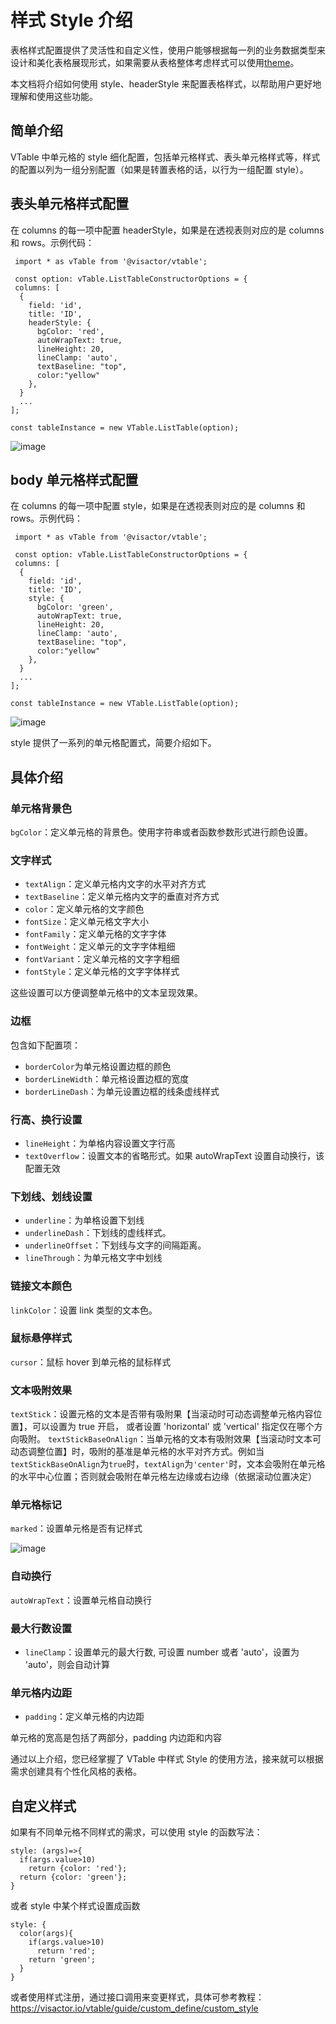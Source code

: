 # 样式 Style 介绍

表格样式配置提供了灵活性和自定义性，使用户能够根据每一列的业务数据类型来设计和美化表格展现形式，如果需要从表格整体考虑样式可以使用[theme](../../guide/theme_and_style/theme)。

本文档将介绍如何使用 style、headerStyle 来配置表格样式，以帮助用户更好地理解和使用这些功能。

## 简单介绍

VTable 中单元格的 style 细化配置，包括单元格样式、表头单元格样式等，样式的配置以列为一组分别配置（如果是转置表格的话，以行为一组配置 style）。

## 表头单元格样式配置

在 columns 的每一项中配置 headerStyle，如果是在透视表则对应的是 columns 和 rows。示例代码：

     import * as vTable from '@visactor/vtable';

     const option: vTable.ListTableConstructorOptions = {
     columns: [
      {
        field: 'id',
        title: 'ID',
        headerStyle: {
          bgColor: 'red',
          autoWrapText: true,
          lineHeight: 20,
          lineClamp: 'auto',
          textBaseline: "top",
          color:"yellow"
        },
      }
      ...
    ];

    const tableInstance = new VTable.ListTable(option);

![image](https://lf9-dp-fe-cms-tos.byteorg.com/obj/bit-cloud/0a2e223bdcd7410c08f6a6a0b.png)

## body 单元格样式配置

在 columns 的每一项中配置 style，如果是在透视表则对应的是 columns 和 rows。示例代码：

     import * as vTable from '@visactor/vtable';

     const option: vTable.ListTableConstructorOptions = {
     columns: [
      {
        field: 'id',
        title: 'ID',
        style: {
          bgColor: 'green',
          autoWrapText: true,
          lineHeight: 20,
          lineClamp: 'auto',
          textBaseline: "top",
          color:"yellow"
        },
      }
      ...
    ];

    const tableInstance = new VTable.ListTable(option);

![image](https://lf9-dp-fe-cms-tos.byteorg.com/obj/bit-cloud/a2c7623458257d15626270908.png)

style 提供了一系列的单元格配置式，简要介绍如下。

## 具体介绍

### 单元格背景色

`bgColor`：定义单元格的背景色。使用字符串或者函数参数形式进行颜色设置。

### 文字样式

- `textAlign`：定义单元格内文字的水平对齐方式
- `textBaseline`：定义单元格内文字的垂直对齐方式
- `color`：定义单元格的文字颜色
- `fontSize`：定义单元格文字大小
- `fontFamily`：定义单元格的文字字体
- `fontWeight`：定义单元的文字字体粗细
- `fontVariant`：定义单元格的文字字粗细
- `fontStyle`：定义单元格的文字字体样式

这些设置可以方便调整单元格中的文本呈现效果。

### 边框

包含如下配置项：

- `borderColor`为单元格设置边框的颜色
- `borderLineWidth`：单元格设置边框的宽度
- `borderLineDash`：为单元设置边框的线条虚线样式

### 行高、换行设置

- `lineHeight`：为单格内容设置文字行高
- `textOverflow`：设置文本的省略形式。如果 autoWrapText 设置自动换行，该配置无效

### 下划线、划线设置

- `underline`：为单格设置下划线
- `underlineDash`：下划线的虚线样式。
- `underlineOffset`：下划线与文字的间隔距离。
- `lineThrough`：为单元格文字中划线

### 链接文本颜色

`linkColor`：设置 link 类型的文本色。

### 鼠标悬停样式

`cursor`：鼠标 hover 到单元格的鼠标样式

### 文本吸附效果

`textStick`：设置元格的文本是否带有吸附果【当滚动时可动态调整单元格内容位置】，可以设置为 true 开启， 或者设置 'horizontal' 或 'vertical' 指定仅在哪个方向吸附。
`textStickBaseOnAlign`：当单元格的文本有吸附效果【当滚动时文本可动态调整位置】时，吸附的基准是单元格的水平对齐方式。例如当`textStickBaseOnAlign`为`true`时，`textAlign`为`'center'`时，文本会吸附在单元格的水平中心位置；否则就会吸附在单元格左边缘或右边缘（依据滚动位置决定）

### 单元格标记

`marked`：设置单元格是否有记样式

![image](https://lf9-dp-fe-cms-tos.byteorg.com/obj/bit-cloud/VTable/guide/cell-marked.jpeg)

### 自动换行

`autoWrapText`：设置单元格自动换行

### 最大行数设置

- `lineClamp`：设置单元的最大行数, 可设置 number 或者 'auto'，设置为 'auto'，则会自动计算

### 单元格内边距

- `padding`：定义单元格的内边距

单元格的宽高是包括了两部分，padding 内边距和内容

通过以上介绍，您已经掌握了 VTable 中样式 Style 的使用方法，接来就可以根据需求创建具有个性化风格的表格。

## 自定义样式

如果有不同单元格不同样式的需求，可以使用 style 的函数写法：

```
style: (args)=>{
  if(args.value>10)
    return {color: 'red'};
  return {color: 'green'};
}

```

或者 style 中某个样式设置成函数

```
style: {
  color(args){
    if(args.value>10)
      return 'red';
    return 'green';
  }
}

```

或者使用样式注册，通过接口调用来变更样式，具体可参考教程：https://visactor.io/vtable/guide/custom_define/custom_style
